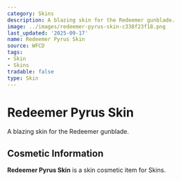```yaml
---
category: Skins
description: A blazing skin for the Redeemer gunblade.
image: ../images/redeemer-pyrus-skin-c338f23f18.png
last_updated: '2025-09-17'
name: Redeemer Pyrus Skin
source: WFCD
tags:
- Skin
- Skins
tradable: false
type: Skin
---
```


# Redeemer Pyrus Skin

A blazing skin for the Redeemer gunblade.

## Cosmetic Information

**Redeemer Pyrus Skin** is a skin cosmetic item for Skins.

